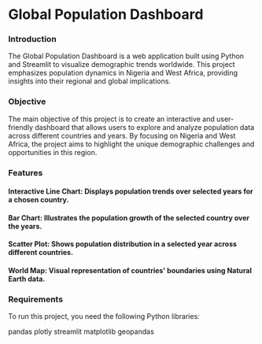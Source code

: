 # Global Population Dashboard
### Introduction
The Global Population Dashboard is a web application built using Python and Streamlit to visualize demographic trends worldwide. This project emphasizes population dynamics in Nigeria and West Africa, providing insights into their regional and global implications.

### Objective
The main objective of this project is to create an interactive and user-friendly dashboard that allows users to explore and analyze population data across different countries and years. By focusing on Nigeria and West Africa, the project aims to highlight the unique demographic challenges and opportunities in this region.

### Features
#### Interactive Line Chart: Displays population trends over selected years for a chosen country.
#### Bar Chart: Illustrates the population growth of the selected country over the years.
#### Scatter Plot: Shows population distribution in a selected year across different countries.
#### World Map: Visual representation of countries' boundaries using Natural Earth data.

### Requirements
To run this project, you need the following Python libraries:

pandas
plotly
streamlit
matplotlib
geopandas
